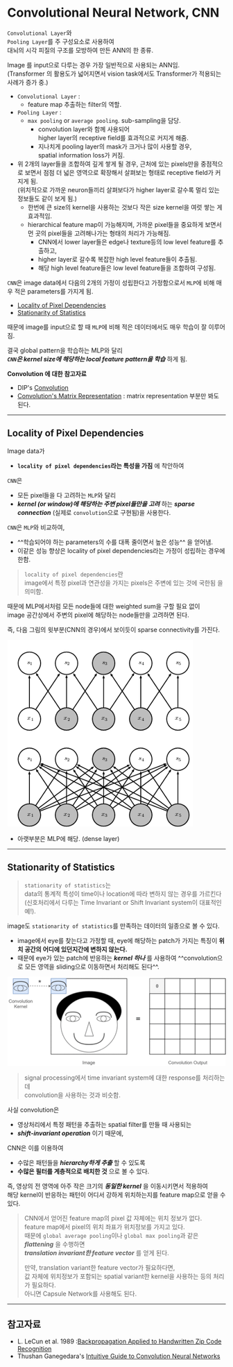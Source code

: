 # Convolutional Neural Network, CNN

`Convolutional Layer`와  
`Pooling Layer`를 주 구성요소로 사용하여  
대뇌의 시각 피질의 구조를 모방하여 만든 ANN의 한 종류.

Image 를 input으로 다루는 경우 가장 일반적으로 사용되는 ANN임.  
(Transformer 의 활용도가 넓어지면서 vision task에서도  Transformer가 적용되는 사례가 증가 중.)

* `Convolutional Layer` : 
    * feature map 추출하는 filter의 역할.
* `Pooling Layer` : 
    * `max pooling` or `average pooling`. sub-sampling을 담당.   
        * convolution layer와 함께 사용되어  
        higher layer의 receptive field를 효과적으로 커지게 해줌.
        * 지나치게 pooling layer의 mask가 크거나 많이 사용할 경우,  
        spatial information loss가 커짐.
* 위 2개의 layer들을 조합하여 깊게 쌓게 될 경우, 근처에 있는 pixels만을 중점적으로 보면서 점점 더 넓은 영역으로 확장해서 살펴보는 형태로 receptive field가 커지게 됨.  
(위치적으로 가까운 neuron들끼리 살펴보다가 higher layer로 갈수록 멀리 있는 정보들도 같이 보게 됨.)
    * 한번에 큰 size의 kernel을 사용하는 것보다 작은 size kernel을 여럿 쌓는 게 효과적임.
    * hierarchical feature map이 가능해지며, 가까운 pixel들을 중요하게 보면서 먼 곳의 pixel들을 고려해나가는 형태의 처리가 가능해짐.
        * CNN에서 lower layer들은 edge나 texture등의 low level feature를 추출하고, 
        * higher layer로 갈수록 복잡한 high level feature들이 추출됨. 
        * 해당 high level feature들은 low level feature들을 조합하여 구성됨.

`CNN`은 image data에서 다음의 2개의 가정이 성립한다고 가정함으로서 `MLP`에 비해 매우 적은 parameters를 가지게 됨.  

* [Locality of Pixel Dependencies](#locality-of-pixel-dependencies)
* [Stationarity of Statistics](#stationarity-of-statistics)

때문에 image를 input으로 할 때 `MLP`에 비해 적은 데이터에서도 매우 학습이 잘 이루어짐.

결국 global pattern을 학습하는 MLP와 달리  
***`CNN`은 kernel size에 해당하는 local feature pattern을 학습*** 하게 됨.

**Convolution 에 대한 참고자료**

* DIP's [Convolution](../../dip/cv2/etc/dip_convolution.md)
* [Convolution's Matrix Representation](https://bme808.blogspot.com/2022/10/ml-transposed-convolution.html) : matrix representation 부분만 봐도 된다.

---

## Locality of Pixel Dependencies

Image data가  

* **`locality of pixel dependencies`라는 특성을 가짐** 에 착안하여  

`CNN`은  

* 모든 pixel들을 다 고려하는 `MLP`와 달리  
* ***kernel (or window)에 해당하는 주변 pixel들만을 고려*** 하는 ***sparse connection*** (실제로 `convolution`으로 구현됨)을 사용한다.

`CNN`은 `MLP`와 비교하여,

* ^^학습되어야 하는 parameters의 수를 대폭 줄이면서 높은 성능^^ 을 얻어냄.
* 이같은 성능 향상은 locality of pixel dependencies라는 가정이 성립하는 경우에 한함.

> `locality of pixel dependencies`란  
> image에서 특정 pixel과 연관성을 가지는 pixels은 주변에 있는 것에 국한됨 
> 을 의미함.

때문에 MLP에서처럼 모든 node들에 대한 weighted sum을 구할 필요 없이  
image 공간상에서 주변의 pixel에 해당하는 node들만을 고려하면 된다.

즉, 다음 그림의 윗부분(CNN의 경우)에서 보이듯이 sparse connectivity를 가진다.

![](./img/sparse_con.png)

* 아랫부분은 MLP에 해당. (dense layer)


---

## Stationarity of Statistics

> `stationarity of statistics`는  
> data의 통계적 특성이 time이나 location에 따라 변하지 않는 경우를 가르킨다  
> (신호처리에서 다루는 Time Invariant or Shift Invariant system이 대표적인 예!). 

image도 `stationarity of statistics`를 만족하는 데이터의 일종으로 볼 수 있다.

* image에서 eye를 찾는다고 가정할 때, eye에 해당하는 patch가 가지는 특징이 **위치 공간의 어디에 있던지간에 변하지 않는다.** 
* 때문에 eye가 있는 patch에 반응하는 ***kernel 하나*** 를 사용하여 ^^convolution으로 모든 영역을 sliding으로 이동하면서 처리해도 된다^^.

![](./img/convolution_stationarity.gif)

> signal processing에서 time invariant system에 대한 response를 처리하는데  
> convolution을 사용하는 것과 비슷함.

사실 convolution은  

* 영상처리에서 특정 패턴을 추출하는 spatial filter를 만들 때 사용되는  
* ***shift-invariant operation*** 이기 때문에,  

CNN은 이를 이용하여  

* 수많은 패턴들을 ***hierarchy하게 추출*** 할 수 있도록  
* **수많은 필터를 계층적으로 배치한 것** 으로 볼 수 있다. 

즉, 영상의 전 영역에 아주 작은 크기의 ***동일한 kernel*** 을 이동시키면서 적용하여  
해당 kernel이 반응하는 패턴이 어디서 강하게 위치하는지를 feature map으로 얻을 수 있다.

> CNN에서 얻어진 feature map의 pixel 값 자체에는 위치 정보가 없다.  
> feature map에서 pixel의 위치 좌표가 위치정보를 가지고 있다.  
> 때문에 `global average pooling`이나 `global max pooling`과 같은 ***flattening*** 을 수행하면  
> ***translation invariant한 feature vector*** 를 얻게 된다.
>  
> 만약, translation variant한 feature vector가 필요하다면,  
> 값 자체에 위치정보가 포함되는 spatial variant한 kernel을 사용하는 등의 처리가 필요하다.  
> 아니면 Capsule Network를 사용해도 된다.

---

## 참고자료 

* L. LeCun et al. 1989 :[Backpropagation Applied to Handwritten Zip Code Recognition](https://ieeexplore.ieee.org/document/6795724)
* Thushan Ganegedara's [Intuitive Guide to Convolution Neural Networks](https://towardsdatascience.com/light-on-math-machine-learning-intuitive-guide-to-convolution-neural-networks-e3f054dd5daa)
